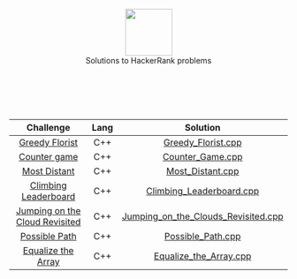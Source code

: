 
<p align="center">
    <a href="https://www.hackerrank.com/RodneyShag">
        <img height=85 src="https://d3keuzeb2crhkn.cloudfront.net/hackerrank/assets/styleguide/logo_wordmark-f5c5eb61ab0a154c3ed9eda24d0b9e31.svg">
    </a>
    <br>Solutions to HackerRank problems
</p>

<br>
</br>
<br>
</br>

<div style="text-align: center"></div>

<!--|[challenge_name](link_challenge) |   prog_lang   | [file_name](path_file)| -->

Challenge | Lang | Solution                 
:---:|:---------:|:------:
|[Greedy Florist](https://www.hackerrank.com/challenges/greedy-florist/problem)| C++ | [Greedy_Florist.cpp](https://github.com/gppprimo/HackerRank_Solutions/blob/master/Solutions/Greedy_Florist.cpp)|
|[Counter game](https://www.hackerrank.com/challenges/counter-game/problem?utm_campaign=challenge-recommendation&utm_medium=email&utm_source=24-hour-campaign)|C++|[Counter_Game.cpp](https://github.com/gppprimo/HackerRank_Solutions/blob/master/Solutions/Counter_Game.cpp)|
|[Most Distant](https://www.hackerrank.com/challenges/most-distant/problem)|   C++   | [Most_Distant.cpp](https://github.com/gppprimo/HackerRank_Solutions/blob/master/Solutions/Most_Distant.cpp)|
|[Climbing Leaderboard](https://www.hackerrank.com/challenges/climbing-the-leaderboard/problem)|   C++   | [Climbing_Leaderboard.cpp](https://github.com/gppprimo/HackerRank_Solutions/blob/master/Solutions/Climbing_Leaderboard.cpp)|
|[Jumping on the Cloud Revisited](https://www.hackerrank.com/challenges/jumping-on-the-clouds-revisited/problem?h_r=internal-search)|   C++   | [Jumping_on_the_Clouds_Revisited.cpp](https://github.com/gppprimo/HackerRank_Solutions/blob/master/Solutions/Jumping_on_the_Clouds_Revisited.cpp)|
|[Possible Path](https://www.hackerrank.com/challenges/possible-path/problem)|   C++   | [Possible_Path.cpp](https://github.com/gppprimo/HackerRank_Solutions/blob/master/Solutions/Possible_Path.cpp)|
|[Equalize the Array](https://www.hackerrank.com/challenges/equality-in-a-array/problem)|   C++   | [Equalize_the_Array.cpp](https://github.com/gppprimo/HackerRank_Solutions/blob/master/Solutions/Equalize_the_Array.cpp)|



